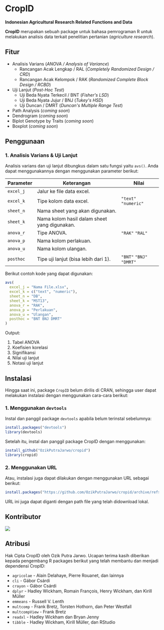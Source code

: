# CropID

**Indonesian Agricultural Research Related Functions and Data**

**CropID** merupakan sebuah package untuk bahasa pemrograman R untuk melakukan analisis data terkait penelitian pertanian (*agriculture research*).

## Fitur

- Analisis Varians (*ANOVA / Analysis of Variance*)
  - Rancangan Acak Lengkap / RAL (*Completely Randomized Design / CRD*)
  - Rancangan Acak Kelompok / RAK (*Randomized Complete Block Design / RCBD*)
- Uji Lanjut (*Post-Hoc Test*)
  - Uji Beda Nyata Terkecil / BNT (*Fisher's LSD*)
  - Uji Beda Nyata Jujur / BNJ (*Tukey's HSD*)
  - Uji Duncan / DMRT (*Duncan's Multiple Range Test*)
- Path Analysis (*coming soon*)
- Dendrogram (*coming soon*)
- Biplot Genotype by Traits (*coming soon*)
- Boxplot (*coming soon*)

## Penggunaan

### 1. Analisis Varians & Uji Lanjut

Analisis varians dan uji lanjut dibungkus dalam satu fungsi yaitu `avs()`. Anda dapat menggunakannya dengan menggunakan parameter berikut:

|Parameter|Keterangan|Nilai|
|-|-|-|
|`excel_j`|Jalur ke file data excel.|
|`excel_k`|Tipe kolom data excel.|`"text"` `"numeric"`|
|`sheet_n`|Nama sheet yang akan digunakan.|
|`sheet_k`|Nama kolom hasil dalam sheet yang digunakan.|
|`anova_r`|Tipe ANOVA.|`"RAK"` `"RAL"`|
|`anova_p`|Nama kolom perlakuan.|
|`anova_u`|Nama kolom ulangan.|
|`posthoc`|Tipe uji lanjut (bisa lebih dari 1).|`"BNT"` `"BNJ"` `"DMRT"`|

Berikut contoh kode yang dapat digunakan:

```r
avs(
  excel_j = "Nama File.xlsx",
  excel_k = c("text", "numeric"),
  sheet_n = "DB",
  sheet_k = "MST13",
  anova_r = "RAK",
  anova_p = "Perlakuan",
  anova_u = "Ulangan",
  posthoc = "BNT BNJ DMRT"
)
```

Output:
1. Tabel ANOVA
2. Koefisien korelasi
3. Signifikansi
4. Nilai uji lanjut
5. Notasi uji lanjut

## Instalasi

Hingga saat ini, package `CropID` belum dirilis di CRAN, sehingga user dapat melakukan instalasi dengan menggunakan cara-cara berikut:

### 1. Menggunakan `devtools`

Instal dan panggil package `devtools` apabila belum terinstal sebelumnya:

```r
install.packages("devtools")
library(devtools)
```

Setelah itu, instal dan panggil package CropID dengan menggunakan:

```r
install_github("OzikPutraJarwo/cropid")
library(cropid)
```

### 2. Menggunakan URL

Atau, instalasi juga dapat dilakukan dengan menggunakan URL sebagai berikut:

```r
install.packages("https://github.com/OzikPutraJarwo/cropid/archive/refs/heads/main.zip", repos = NULL)
```

URL ini juga dapat diganti dengan path file yang telah didownload lokal.

## Kontributor
<a href="https://github.com/OzikPutraJarwo/cropid.R/graphs/contributors" target="_blank">
  <img src="https://contrib.rocks/image?repo=OzikPutraJarwo/cropid.R"/>
</a>

## Atribusi

Hak Cipta CropID oleh Ozik Putra Jarwo. Ucapan terima kasih diberikan kepada pengembang R packages berikut yang telah membantu dan menjadi dependensi CropID:
- `agricolae` - Alain Delahaye, Pierre Rouanet, dan lainnya
- `cli` - Gábor Csárdi
- `crayon` - Gábor Csárdi
- `dplyr` - Hadley Wickham, Romain François, Henry Wickham, dan Kirill Müller
- `emmeans` - Russell V. Lenth
- `multcomp` - Frank Bretz, Torsten Hothorn, dan Peter Westfall
- `multcompView` - Frank Bretz
- `readxl` - Hadley Wickham dan Bryan Jenny
- `tibble` - Hadley Wickham, Kirill Müller, dan RStudio
